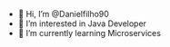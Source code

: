 - 👋 Hi, I’m @Danielfilho90
- 👀 I’m interested in Java Developer
- 🌱 I’m currently learning Microservices

<!---
Danielfilho90/Danielfilho90 is a ✨ special ✨ repository because its `README.md` (this file) appears on your GitHub profile.
You can click the Preview link to take a look at your changes.
--->
